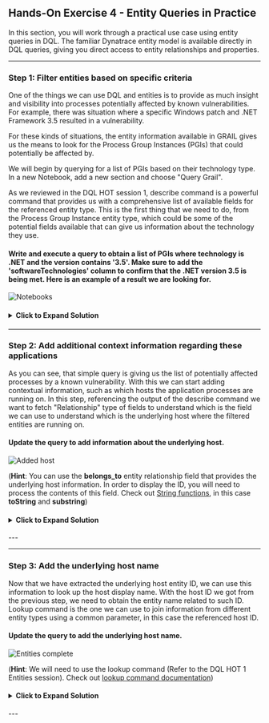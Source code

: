 ## Hands-On Exercise 4 - Entity Queries in Practice

In this section, you will work through a practical use case using entity queries in DQL. The familiar Dynatrace entity model is available directly in DQL queries, giving you direct access to entity relationships and properties. 

---

### Step 1: Filter entities based on specific criteria
One of the things we can use DQL and entities is to provide as much insight and visibility into processes potentially affected by known vulnerabilities. For example, there was situation where a specific Windows patch and .NET Framework 3.5 resulted in a vulnerability.

For these kinds of situations, the entity information available in GRAIL gives us the means to look for the Process Group Instances (PGIs) that could potentially be affected by.

We will begin by querying for a list of PGIs based on their technology type. In a new Notebook, add a new section and choose "Query Grail".

As we reviewed in the DQL HOT session 1, describe command is a powerful command that provides us with a comprehensive list of available fields for the referenced entity type. This is the first thing that we need to do, from the Process Group Instance entity type, which could be some of the potential fields available that can give us information about the technology they use.

#### Write and execute a query to obtain a list of PGIs where technology is .NET and the version contains '3.5'. Make sure to add the 'softwareTechnologies' column to confirm that the .NET version 3.5 is being met. Here is an example of a result we are looking for.

![Notebooks](../../assets/images/NET%203_5.png)

<H4><details>
<summary>Click to Expand Solution</summary>
<br>

```
fetch dt.entity.process_group_instance
| filter processType == "DOTNET" and contains(toString(softwareTechnologies), "3.5")
| fieldsAdd softwareTechnologies
```
</details></H4>

---

### Step 2: Add additional context information regarding these applications
As you can see, that simple query is giving us the list of potentially affected processes by a known vulnerability. With this we can start adding contextual information, such as which hosts the application processes are running on.
In this step, referencing the output of the describe command we want to fetch "Relationship" type of fields to understand which is the field we can use to understand which is the underlying host where the filtered entities are running on.

#### Update the query to add information about the underlying host.

![Added host](../../assets/images/NET3_5_wHost.png)

(**Hint**: You can use the **belongs_to** entity relationship field that provides the underlying host information. In order to display the ID, you will need to process the contents of this field. Check out [String functions](https://www.dynatrace.com/support/help/platform/grail/dynatrace-query-language/functions#dql-string-functions), in this case **toString** and **substring**)

<H4><details>
<summary>Click to Expand Solution</summary>
<br>

```
fetch dt.entity.process_group_instance
| filter processType == "DOTNET" and contains(toString(softwareTechnologies), "3.5")
| fieldsAdd softwareTechnologies
| fieldsAdd belongs = toString(belongs_to)
| fieldsAdd host = substring(belongs, from:indexOf(belongs, ":")+2, to:lastIndexOf(belongs, "\""))
| fieldsRemove belongs
```
</details></H4>
---

---

### Step 3: Add the underlying host name
Now that we have extracted the underlying host entity ID, we can use this information to look up the host display name. With the host ID we got from the previous step, we need to obtain the entity name related to such ID. Lookup command is the one we can use to join information from different entity types using a common parameter, in this case the referenced host ID.

#### Update the query to add the underlying host name.

![Entities complete](../../assets/images/entities_complete.png)

(**Hint**: We will need to use the lookup command (Refer to the DQL HOT 1 Entities session). Check out [lookup command documentation](https://www.dynatrace.com/support/help/platform/grail/dynatrace-query-language/commands#lookup))

<H4><details>
<summary>Click to Expand Solution</summary>
<br>

```
fetch dt.entity.process_group_instance
| filter processType == "DOTNET" and contains(toString(softwareTechnologies), "3.5")
| fieldsAdd softwareTechnologies
| fieldsAdd belongs = toString(belongs_to)
| fieldsAdd host = substring(belongs, from:indexOf(belongs, ":")+2, to:lastIndexOf(belongs, "\""))
| lookup [fetch dt.entity.host 
	| filter osType == "WINDOWS" 
	| fields name=entity.name, id ], sourceField:host, lookupField:id, prefix:"host."
| fields entity.name, softwareTechnologies, host.name, host.id
```
</details></H4>
---

